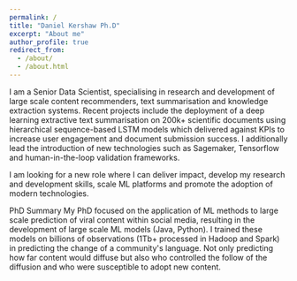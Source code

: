 ```yaml
---
permalink: /
title: "Daniel Kershaw Ph.D"
excerpt: "About me"
author_profile: true
redirect_from: 
  - /about/
  - /about.html
---
```


I am a Senior Data Scientist, specialising in research and development of large scale content recommenders, text summarisation and knowledge extraction systems. Recent projects include the deployment of a deep learning extractive text summarisation on 200k+ scientific documents using hierarchical sequence-based LSTM models which delivered against KPIs to increase user engagement and document submission success. I additionally lead the introduction of new technologies such as Sagemaker, Tensorflow and human-in-the-loop validation frameworks. 

I am looking for a new role where I can deliver impact, develop my research and development skills, scale ML platforms and promote the adoption of modern technologies.

PhD Summary
My PhD focused on the application of ML methods to large scale prediction of viral content within social media, resulting in the development of large scale ML models (Java, Python). I trained these models on billions of observations (1Tb+ processed in Hadoop and Spark) in predicting the change of a community's language. Not only predicting how far content would diffuse but also who controlled the follow of the diffusion and who were susceptible to adopt new content. 
